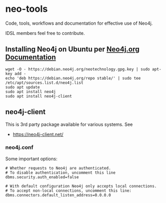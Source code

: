 # neo-tools

Code, tools, workflows and documentation for effective use of Neo4j.

IDSL members feel free to contribute.

## Installing Neo4j on Ubuntu per [Neo4j.org Documentation](http://debian.neo4j.org/?_ga=2.21023219.978494451.1558286625-1437053884.1535730472)

```
wget -O - https://debian.neo4j.org/neotechnology.gpg.key | sudo apt-key add -
echo 'deb https://debian.neo4j.org/repo stable/' | sudo tee /etc/apt/sources.list.d/neo4j.list
sudo apt update
sudo apt install neo4j
sudo apt install neo4j-client
```

## neo4j-client

This is 3rd party package available for various systems. See

* <https://neo4j-client.net/>

### neo4j.conf

Some important options:

```
# Whether requests to Neo4j are authenticated.
# To disable authentication, uncomment this line
dbms.security.auth_enabled=false

# With default configuration Neo4j only accepts local connections.
# To accept non-local connections, uncomment this line:
dbms.connectors.default_listen_address=0.0.0.0
```
